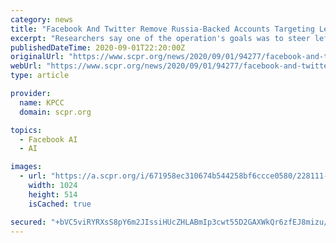 ```yaml
---
category: news
title: "Facebook And Twitter Remove Russia-Backed Accounts Targeting Left-Leaning Voters"
excerpt: "Researchers say one of the operation's goals was to steer left-leaning voters away from the Biden-Harris campaign ahead of the November election."
publishedDateTime: 2020-09-01T22:20:00Z
originalUrl: "https://www.scpr.org/news/2020/09/01/94277/facebook-and-twitter-remove-russia-backed-accounts/"
webUrl: "https://www.scpr.org/news/2020/09/01/94277/facebook-and-twitter-remove-russia-backed-accounts/"
type: article

provider:
  name: KPCC
  domain: scpr.org

topics:
  - Facebook AI
  - AI

images:
  - url: "https://a.scpr.org/i/671958ec310674b544258bf6ccce0580/228111-full.jpg"
    width: 1024
    height: 514
    isCached: true

secured: "+bVC5viRYRXsS8pY6m2JIssiHUcZHLABmIp3cwt55D2GAXWkQr6zfEJ8mizu/Lg41m9uv6/7MG2FVp7RvvFiRSlUNt+pteGHb4ulqtx7R+f5ug0pew0KY+i/O3AuMUGa/kIsd5SNgf4iHPPEPw8Gr3XLg/Ai02cp7kF4iorrALIaqJtqqym0QH3oSBTKzZg2CjZ/NvcJ++YDI7j0qnL3flkHqQi8iOhVzT8mECfSXoaWApFKY8Cbp67SaHQKiF68t191Py+pPOCkBy1Z0wNnZ2dfXf+VihAPgtDSMnOfUAXcAmcL049u53a8w2Qldj13Ce2u//sjZMIlN2fSAalIcezziFiA8LQICK5XaAwZEGw=;1S85GhDjkMWAmu9dX7E2cw=="
---
```


